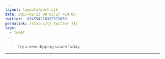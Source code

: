 ```yaml
---
layout: layouts/post.njk
date: 2017-02-23 00:03:27 +00:00
twitter: '834554228387373058'
permalink: /status/{{ twitter }}/
tags: 
  - tweet
---
```


> Try a new dipping sauce today.

---
